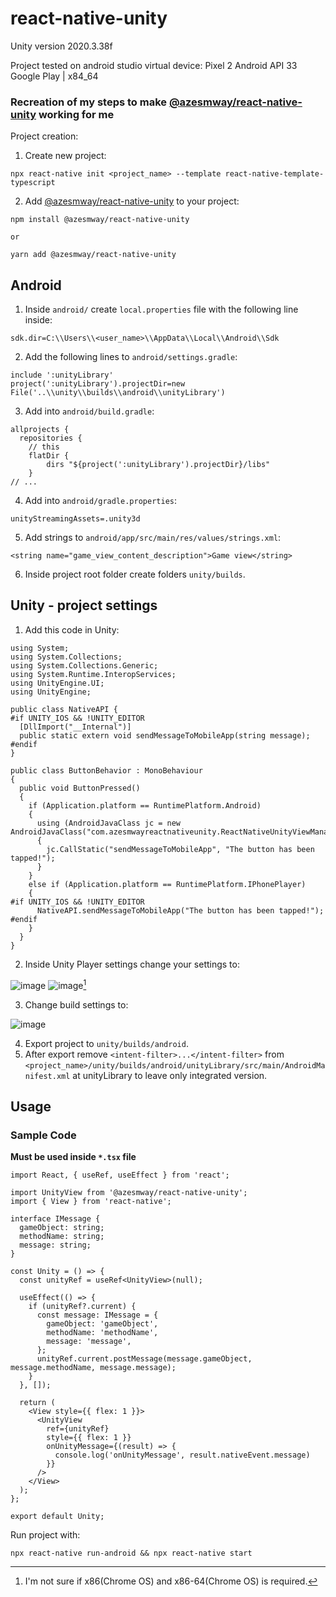 # react-native-unity

Unity version 2020.3.38f

Project tested on android studio virtual device: Pixel 2 Android API 33 Google Play | x84_64

### Recreation of my steps to make [@azesmway/react-native-unity](https://github.com/azesmway/react-native-unity#readme) working for me

Project creation:

1. Create new project:

```
npx react-native init <project_name> --template react-native-template-typescript
```

2. Add [@azesmway/react-native-unity](https://github.com/azesmway/react-native-unity#readme) to your project:

```
npm install @azesmway/react-native-unity

or

yarn add @azesmway/react-native-unity
```
## Android

1. Inside `android/` create `local.properties` file with the following line inside:

```
sdk.dir=C:\\Users\\<user_name>\\AppData\\Local\\Android\\Sdk
```
2. Add the following lines to `android/settings.gradle`:
```
include ':unityLibrary'
project(':unityLibrary').projectDir=new File('..\\unity\\builds\\android\\unityLibrary')
```
3. Add into `android/build.gradle`:
```
allprojects {
  repositories {
    // this
    flatDir {
        dirs "${project(':unityLibrary').projectDir}/libs"
    }
// ...
```
4. Add into `android/gradle.properties`:
```
unityStreamingAssets=.unity3d
```
5. Add strings to `android/app/src/main/res/values/strings.xml`:
```
<string name="game_view_content_description">Game view</string>
```
6. Inside project root folder create folders `unity/builds`.


## Unity - project settings
1. Add this code in Unity:
```
using System;
using System.Collections;
using System.Collections.Generic;
using System.Runtime.InteropServices;
using UnityEngine.UI;
using UnityEngine;

public class NativeAPI {
#if UNITY_IOS && !UNITY_EDITOR
  [DllImport("__Internal")]
  public static extern void sendMessageToMobileApp(string message);
#endif
}

public class ButtonBehavior : MonoBehaviour
{
  public void ButtonPressed()
  {
    if (Application.platform == RuntimePlatform.Android)
    {
      using (AndroidJavaClass jc = new AndroidJavaClass("com.azesmwayreactnativeunity.ReactNativeUnityViewManager"))
      {
        jc.CallStatic("sendMessageToMobileApp", "The button has been tapped!");
      }
    }
    else if (Application.platform == RuntimePlatform.IPhonePlayer)
    {
#if UNITY_IOS && !UNITY_EDITOR
      NativeAPI.sendMessageToMobileApp("The button has been tapped!");
#endif
    }
  }
}
```
2. Inside Unity Player settings change your settings to:

![image](https://user-images.githubusercontent.com/10899007/189357244-710b01e8-3e13-4876-a66f-a61868db5cc1.png)
![image](https://user-images.githubusercontent.com/10899007/189357331-5bf9c0bf-c5a0-4ec5-8352-c6e9d4269a2b.png)[^1]

3. Change build settings to:

![image](https://user-images.githubusercontent.com/10899007/189357603-c6eaf09f-6209-45fa-8a8c-43ba8589e158.png)

4. Export project to `unity/builds/android`.
5. After export remove `<intent-filter>...</intent-filter>` from `<project_name>/unity/builds/android/unityLibrary/src/main/AndroidManifest.xml` at unityLibrary to leave only integrated version.

## Usage
### Sample Code

**Must be used inside `*.tsx` file**
```
import React, { useRef, useEffect } from 'react';

import UnityView from '@azesmway/react-native-unity';
import { View } from 'react-native';

interface IMessage {
  gameObject: string;
  methodName: string;
  message: string;
}

const Unity = () => {
  const unityRef = useRef<UnityView>(null);

  useEffect(() => {
    if (unityRef?.current) {
      const message: IMessage = {
        gameObject: 'gameObject',
        methodName: 'methodName',
        message: 'message',
      };
      unityRef.current.postMessage(message.gameObject, message.methodName, message.message);
    }
  }, []);

  return (
    <View style={{ flex: 1 }}>
      <UnityView
        ref={unityRef}
        style={{ flex: 1 }}
        onUnityMessage={(result) => {
          console.log('onUnityMessage', result.nativeEvent.message)
        }}
      />
    </View>
  );
};

export default Unity;
```

Run project with:

```
npx react-native run-android && npx react-native start
```


[^1]: I'm not sure if x86(Chrome OS) and x86-64(Chrome OS) is required.
